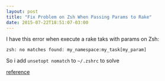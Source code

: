 ```yaml
---
layout: post
title: "Fix Problem on Zsh When Passing Params to Rake"
date: 2015-07-22T18:51:07-03:00
---
```


I have this error when execute a rake taks with params on Zsh:

`zsh: no matches found: my_namespace:my_task[my_param]`

So i add `unsetopt nomatch` to `~/.zshrc` to solve

[reference](https://robots.thoughtbot.com/how-to-use-arguments-in-a-rake-task)

